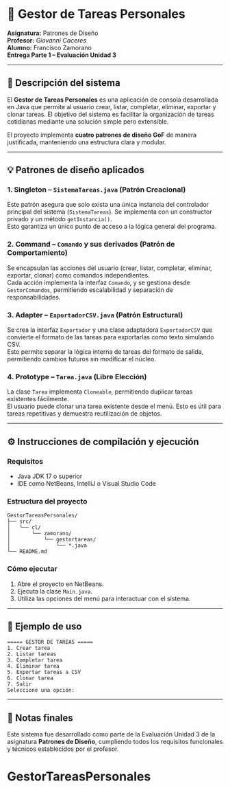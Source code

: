 # 📘 Gestor de Tareas Personales

**Asignatura:** Patrones de Diseño  
**Profesor:** *Giovanni Caceres*  
**Alumno:** Francisco Zamorano  
**Entrega Parte 1 – Evaluación Unidad 3**

---

## 🧠 Descripción del sistema

El **Gestor de Tareas Personales** es una aplicación de consola desarrollada en Java que permite al usuario crear, listar, completar, eliminar, exportar y clonar tareas. El objetivo del sistema es facilitar la organización de tareas cotidianas mediante una solución simple pero extensible.

El proyecto implementa **cuatro patrones de diseño GoF** de manera justificada, manteniendo una estructura clara y modular.

---

## 💡 Patrones de diseño aplicados

### 1. Singleton – `SistemaTareas.java` (Patrón Creacional)

Este patrón asegura que solo exista una única instancia del controlador principal del sistema (`SistemaTareas`). Se implementa con un constructor privado y un método `getInstancia()`.  
Esto garantiza un único punto de acceso a la lógica general del programa.

### 2. Command – `Comando` y sus derivados (Patrón de Comportamiento)

Se encapsulan las acciones del usuario (crear, listar, completar, eliminar, exportar, clonar) como comandos independientes.  
Cada acción implementa la interfaz `Comando`, y se gestiona desde `GestorComandos`, permitiendo escalabilidad y separación de responsabilidades.

### 3. Adapter – `ExportadorCSV.java` (Patrón Estructural)

Se crea la interfaz `Exportador` y una clase adaptadora `ExportadorCSV` que convierte el formato de las tareas para exportarlas como texto simulando CSV.  
Esto permite separar la lógica interna de tareas del formato de salida, permitiendo cambios futuros sin modificar el núcleo.

### 4. Prototype – `Tarea.java` (Libre Elección)

La clase `Tarea` implementa `Cloneable`, permitiendo duplicar tareas existentes fácilmente.  
El usuario puede clonar una tarea existente desde el menú. Esto es útil para tareas repetitivas y demuestra reutilización de objetos.

---

## ⚙️ Instrucciones de compilación y ejecución

### Requisitos

- Java JDK 17 o superior
- IDE como NetBeans, IntelliJ o Visual Studio Code

### Estructura del proyecto

```
GestorTareasPersonales/
├── src/
│   └── cl/
│       └── zamorano/
│           └── gestortareas/
│               └── *.java
└── README.md
```

### Cómo ejecutar

1. Abre el proyecto en NetBeans.
2. Ejecuta la clase `Main.java`.
3. Utiliza las opciones del menú para interactuar con el sistema.

---

## 🧪 Ejemplo de uso

```
===== GESTOR DE TAREAS =====
1. Crear tarea
2. Listar tareas
3. Completar tarea
4. Eliminar tarea
5. Exportar tareas a CSV
6. Clonar tarea
7. Salir
Seleccione una opción:
```

---

## 📌 Notas finales

Este sistema fue desarrollado como parte de la Evaluación Unidad 3 de la asignatura **Patrones de Diseño**, cumpliendo todos los requisitos funcionales y técnicos establecidos por el profesor.

# GestorTareasPersonales
